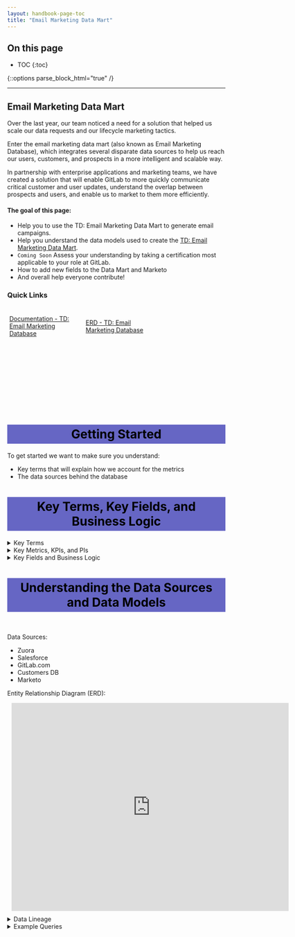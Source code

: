 ```yaml
---
layout: handbook-page-toc
title: "Email Marketing Data Mart"
---
```

## On this page

- TOC
{:toc}

{::options parse_block_html="true" /}

---
## Email Marketing Data Mart

Over the last year, our team noticed a need for a solution that helped us scale our data requests and our lifecycle marketing tactics.

Enter the email marketing data mart (also known as Email Marketing Database), which integrates several disparate data sources to help us reach our users, customers, and prospects in a more intelligent and scalable way. 

In partnership with enterprise applications and marketing teams, we have created a solution that will enable GitLab to more quickly communicate critical customer and user updates, understand the overlap between prospects and users, and enable us to market to them more efficiently. 

#### The goal of this page:

* Help you to use the TD: Email Marketing Data Mart to generate email campaigns.
* Help you understand the data models used to create the [TD: Email Marketing Data Mart](https://gitlab-data.gitlab.io/analytics/#!/model/model.gitlab_snowflake.mart_marketing_contact).
* `Coming Soon` Assess your understanding by taking a certification most applicable to your role at GitLab.
* How to add new fields to the Data Mart and Marketo
* And overall help everyone contribute!

### Quick Links
<div class="flex-row" markdown="0" style="height:80px">
  <a href="https://gitlab-data.gitlab.io/analytics/#!/model/model.gitlab_snowflake.mart_marketing_contact" class="btn btn-purple" style="width:33%;height:100%;margin:5px;float:left;display:flex;justify-content:center;align-items:center;">Documentation - TD: Email Marketing Database</a>
<a href="https://lucid.app/lucidchart/12ee91c1-7ae5-4e99-96ae-bc51652dfa19/edit?page=kW05tjmZX.Hv#" class="btn btn-purple" style="width:33%;height:100%;margin:5px;float:left;display:flex;justify-content:center;align-items:center;">ERD - TD: Email Marketing Database</a>
</div>
<br><br><br><br><br><br><br><br><br>

<style> #headerformat {
background-color: #6666c4; color: black; padding: 5px; text-align: center;
}
</style>
<h1 id="headerformat">Getting Started </h1>

To get started we want to make sure you understand:

* Key terms that will explain how we account for the metrics
* The data sources behind the database

<style> #headerformat {
background-color: #6666c4; color: black; padding: 5px; text-align: center;
}
</style>
<h1 id="headerformat">Key Terms, Key Fields, and Business Logic </h1>

<details>
<summary markdown='span'>
  Key Terms
</summary>
Dimensions:

* Sales Segment
* Sales Region
* Product Tier
* Product Delivery
* User Role
* Subscription Start and End Dates
* Trial Start and End Dates

</details>

<details>
<summary markdown='span'>
  Key Metrics, KPIs, and PIs
</summary>
Facts:

* Usage Ping
* Days until trial ends

</details>

<details>
<summary markdown='span'>
  Key Fields and Business Logic
</summary>
* The grain of the Email Marketing Data Mart is one row per unique email address. There is a one to many relationship between each email address and different dimensions such as product tier, product delivery, subscriptions and namespaces. Therefore, in the Data Mart, we have used aggregation logic to create fields to describe the email addresses. For example, there are fields named `group_owner_of_saas_premium_tier` and `group_owner_of_saas_ultimate_tier` which are boolean fields. It is possible that a group owner could have a TRUE value for both of these fields if they are owners of both a Premium and Ultimate plan.

For more information around what fields are in the Email Marketing Data Mart, please refer to [the documentation page](https://gitlab-data.gitlab.io/analytics/#!/model/model.gitlab_snowflake.mart_marketing_contact#description).
</details>

<style> #headerformat {
background-color: #6666c4; color: black; padding: 5px; text-align: center;}
</style>
<h1 id="headerformat">Understanding the Data Sources and Data Models</h1>
<br>

Data Sources:

* Zuora
* Salesforce
* GitLab.com
* Customers DB
* Marketo

Entity Relationship Diagram (ERD):

<div style="width: 640px; height: 480px; margin: 10px; position: relative;"><iframe allowfullscreen frameborder="0" style="width:640px; height:480px" src="https://lucid.app/documents/embeddedchart/12ee91c1-7ae5-4e99-96ae-bc51652dfa19" id="8DUnoPlKNRCA"></iframe></div>


<details>
<summary markdown='span'>
  Data Lineage
</summary>
* The dbt solution generates a dimensional model from RAW source data. The documentation and SQL for <a href = "https://dbt.gitlabdata.com/#!/model/model.gitlab_snowflake.mart_marketing_contact#code">mart_marketing_contact can be found here </a>, and the complete data lineages can be found at <a href = "https://dbt.gitlabdata.com/#!/model/model.gitlab_snowflake.mart_marketing_contact?g_v=1&g_i=%2Bmart_marketing_contact%2B"> dbt mart_marketing_contact lineage chart </a>
</details>

<details>
<summary markdown='span'>
  Example Queries
</summary>
Let's pull some email lists. You can use these queries in Snowflake. 
<br>
```
--Pull ALL owners and individual namespaces for Paid SaaS Plans
SELECT email_address
FROM "PREP"."SENSITIVE"."MART_MARKETING_CONTACT"
WHERE GROUP_OWNER_OF_SAAS_BRONZE_TIER = TRUE
  OR GROUP_OWNER_OF_SAAS_PREMIUM_TIER = TRUE
  OR GROUP_OWNER_OF_SAAS_ULTIMATE_TIER = TRUE
  OR INDIVIDUAL_NAMESPACE_IS_SAAS_BRONZE_TIER
  OR INDIVIDUAL_NAMESPACE_IS_SAAS_PREMIUM_TIER
  OR INDIVIDUAL_NAMESPACE_IS_SAAS_ULTIMATE_TIER

--Pull ALL contacts related to paid Self Managed instances
SELECT email_address
FROM "PREP"."SENSITIVE"."MART_MARKETING_CONTACT"
WHERE is_self_managed_delivery

--Pull ALL customers associated with a trial
SELECT email_address
FROM "PREP"."SENSITIVE"."MART_MARKETING_CONTACT"
WHERE days_until_saas_trial_ends IS NOT NULL
```

Since this data is classified as **ORANGE** as it is customer / email data, in Sisense we only expose a non-sensitive view of it [mart_marketing_contact_no_pii](https://gitlab-data.gitlab.io/analytics/#!/model/model.gitlab_snowflake.mart_marketing_contact_no_pii). You can use substitude the table above and the `email_address` field with the `dim_marketing_contact_id` to have an idea on how big an email pull will be.

</details>
<br>

<style> #headerformat {
background-color: #6666c4; color: black; padding: 5px; text-align: center;
}
</style>
<h1 id="headerformat">Adding new columns to DataMart and Pump to Marketo </h1>

The process to add fields to the DataMart and Pump is below. There are several teams and systems involved.

1. [Create an issue](https://gitlab.com/gitlab-com/marketing/marketing-operations/-/issues/new?issuable_template=new_field) with Marketing Operations team to add a new field to Marketo (and SFDC, if applicable)
    - If field is existing, you can skip this step.
1. Marketing Operations creates a changeset in SFDC marketing sandbox and [creates an issue](https://gitlab.com/gitlab-com/sales-team/field-operations/systems/-/issues/new) to deploy the changeset. 
1. Marketing Operations creates a [new issue](https://gitlab.com/gitlab-data/analytics/-/issues/new?issuable_template=email_data_mart_pump_new_column) in Data Team project to add a column to the datamart.
1. Data team triages and asks questions as neeeded.
    -  If you have the reference SQL snippet, please add to the issue
1. Data team creates an MR to build column in
1. Data team [creates an issue](https://gitlab.com/gitlab-com//business-technology/enterprise-apps/integrations/platypus/-/issues/new?issuable_template=Change) to build out the integration in Platypus from the Data Mart to Marketo.


<style> #headerformat {
background-color: #6666c4; color: black; padding: 5px; text-align: center;
}
</style>
<h1 id="headerformat">Making an email pull request </h1>

To make an email list pull request, please open an issue in [the Marketing Performance Project](https://gitlab.com/gitlab-com/marketing/marketing-strategy-performance/-/issues/new) with the list use case and requirements so the request can be prioritized.


<style> #headerformat {
background-color: #6666c4; color: black; padding: 5px; text-align: center;
}
</style>
<h1 id="headerformat">Updating The Marketing Do Not Contact List </h1>

The Marketing Do Not Contact (DnC) list contains a set of emails that have been identified as `undeliverable`, `do_not_send`, ... in Marketo. This information is then used in the Email Marketing Database to create the field `wip_is_valid_email_address` which defines whether an email can or cannot be contacted through email.

This list is uploaded through a process called Driveload. The Driveload process goes to a Google Drive folder and uploads the CSV files found in said folder to a table in the data warehouse. The Marketing Do Not Contact driveload process is set to `append = 1`, this means that any new CSV files that are added to the Google Drive folder will be appended to the past CSV files in the data warehouse table.

To update/add another CSV file to the list you need to:

1. Go to [the Marketing Do Not Contact List GDrive folder](https://drive.google.com/drive/folders/1EUYXgGYAcGEWGemu_SbYz3eCQjk57vRq)
2. Upload a CSV file containing the following fields: `address, is_role_address, is_disposable_address,	did_you_mean, result, reason, risk, root_address`.

    a. Make sure to use the same casing as shown here.
    
    b. At the very least the fields `address` (email address) and `result` (the field containing whether the email address is `undeliverable`, `unknown`, `do_not_send`, ...) need to be filled as the Marketing Database data models expect these fields to have valid information in them.

3. The driveload process runs everyday and it will automatically pick up the new CSV file dropped in the GDrive folder without any further manual inputs. So you just need to wait for this process to complete.

Note: If an email address is found more than once in the list then the information that will be taken will be from the latest uploaded CSV file.

In case a contact was first uploaded as `undeliverable`, `do_not_send`, ... and this is no longer the case and wants to be changed to deliverable, you only need to upload a new CSV file with said email address and the field `result` with a value of `deliverable` and follow the above steps.

<style> #headerformat {
background-color: #6666c4; color: black; padding: 5px; text-align: center;
}
</style>
<h1 id="headerformat">Additional Resources </h1>

<details>
<summary markdown='span'>
  Email Marketing Data Pump
</summary>

For more information around the Email Marketing Data Pump, which is the technology in charge of moving a selected set of data from the email marketing database in Snowflake to Marketo, please reference [this page](https://about.gitlab.com/handbook/business-technology/enterprise-applications/integrations/wiki/integrations-list/marketing-data-pump/).

</details>



<details>
<summary markdown='span'>
  Trusted Data Solution
</summary>

Coming Soon

</details>

<details>
<summary markdown='span'>
  EDM Enterprise Dimensional Model Validations
</summary>
The [(WIP) Enterprise Dimensional Model Validation Dashboard](https://app.periscopedata.com/app/gitlab/760445/WIP:-Enterprise-Dimensional-Model-Validation-Dashboard) reports on latest Enterprise Dimensional model test and runs.
</details>

<details>
<summary markdown='span'>
  RAW Source Data Pipeline validations
</summary>
[Data Pipeline Health Validations](https://app.periscopedata.com/app/gitlab/715938/Data-Pipeline-Health-Dashboard)
</details>

<details>
<summary markdown='span'>
  Data Security Classification
</summary>


**ORANGE**

- Description: Personal data at the row or record level. Given this, this data is masked in `PROD.COMMON_MART_MARKETING`, but is available in `PREP.SENSITIVE`. Customer Metadata (such as customer company name) is available in `PROD.COMMON_MART_MARKETING`
- Objects: 
  - `PREP.SENSITIVE.DIM_MARKETING_CONTACT`
  - `PREP.SENSITIVE.MART_MARKETING_CONTACT`
  - `PROD.COMMON_MART_MARKETING.MART_CRM_TOUCHPOINT`
  - `PROD.COMMON_MART_MARKETING.MART_CRM_ATTRIBUTION_TOUCHPOINT`
 
</details>

<details>
<summary markdown='span'>
  Solution Ownership
</summary>
* Source System Owner:
  * Salesforce: `@jbrennan1`
  * Zuora:
  * GitLab.com
  * Customers DB
  * Marketo: `@amy.waller`
* Source System Subject Matter Expert:
  * Salesforce: `@jbrennan1`
  * Zuora:
  * GitLab.com
  * Customers DB
  * Marketo `@amy.waller`
* Data Team Subject Matter Expert: `@jeanpeguero` `@jjstark` `@iweeks`
</details>

